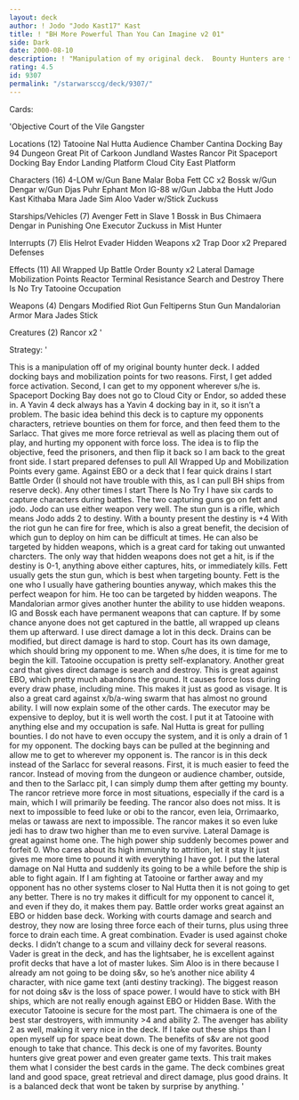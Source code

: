 ```yaml
---
layout: deck
author: ! Jodo "Jodo Kast17" Kast
title: ! "BH More Powerful Than You Can Imagine v2 01"
side: Dark
date: 2000-08-10
description: ! "Manipulation of my original deck.  Bounty Hunters are the ultimate power.  Direct Damage, Capture and Feed."
rating: 4.5
id: 9307
permalink: "/starwarsccg/deck/9307/"
---
```

Cards: 

'Objective Court of the Vile Gangster

Locations (12)
Tatooine
Nal Hutta
Audience Chamber
Cantina
Docking Bay 94
Dungeon
Great Pit of Carkoon
Jundland Wastes
Rancor Pit
Spaceport Docking Bay
Endor Landing Platform
Cloud City East Platform

Characters (16)
4-LOM w/Gun
Bane Malar
Boba Fett CC x2
Bossk w/Gun
Dengar w/Gun
Djas Puhr
Ephant Mon
IG-88 w/Gun
Jabba the Hutt
Jodo Kast
Kithaba
Mara Jade
Sim Aloo
Vader w/Stick
Zuckuss

Starships/Vehicles (7)
Avenger
Fett in Slave 1
Bossk in Bus
Chimaera
Dengar in Punishing One
Executor
Zuckuss in Mist Hunter

Interrupts (7)
Elis Helrot
Evader
Hidden Weapons x2
Trap Door x2
Prepared Defenses

Effects (11)
All Wrapped Up
Battle Order
Bounty x2
Lateral Damage
Mobilization Points
Reactor Terminal
Resistance
Search and Destroy
There Is No Try
Tatooine Occupation

Weapons (4)
Dengars Modified Riot Gun
Feltiperns Stun Gun
Mandalorian Armor
Mara Jades Stick

Creatures (2)
Rancor x2
'

Strategy: '

   This is a manipulation off of my original bounty hunter deck.  I added docking bays and mobilization points for two reasons.  First, I get added force activation.  Second, I can get to my opponent wherever s/he is.  Spaceport Docking Bay does not go to Cloud City or Endor, so added these in.  A Yavin 4 deck always has a Yavin 4 docking bay in it, so it isn&#8217;t a problem.
   The basic idea behind this deck is to capture my opponents characters, retrieve bounties on them for force, and then feed them to the Sarlacc.  That gives me more force retrieval as well as placing them out of play, and hurting my opponent with force loss.  The idea is to flip the objective, feed the prisoners, and then flip it back so I am back to the great front side.
   I start prepared defenses to pull All Wrapped Up and Mobilization Points every game.  Against EBO or a deck that I fear quick drains I start Battle Order (I should not have trouble with this, as I can pull BH ships from reserve deck).  Any other times I start There Is No Try
   I have six cards to capture characters during battles.  The two capturing guns go on fett and jodo.	Jodo can use either weapon very well.  The stun gun is a rifle, which means Jodo adds 2 to destiny.  With a bounty present the destiny is +4  With the riot gun he can fire for free, which is also a great benefit, the decision of which gun to deploy on him can be difficult at times.  He can also be targeted by hidden weapons, which is a great card for taking out unwanted charcters.  The only way that hidden weapons does not get a hit, is if the destiny is 0-1, anything above either captures, hits, or immediately kills.  Fett usually gets the stun gun, which is best when targeting bounty.  Fett is the one who I usually have gathering bounties anyway, which makes this the perfect weapon for him.	He too can be targeted by hidden weapons.  The Mandalorian armor gives another hunter the ability to use hidden weapons.  IG and Bossk each have permanent weapons that can capture.  If by some chance anyone does not get captured in the battle, all wrapped up cleans them up afterward.
   I use direct damage a lot in this deck.  Drains can be modified, but direct damage is hard to stop.	Court has its own damage, which should bring my opponent to me.  When s/he does, it is time for me to begin the kill.  Tatooine occupation is pretty self-explanatory.	Another great card that gives direct damage is search and destroy.  This is great against EBO, which pretty much abandons the ground.  It causes force loss during every draw phase, including mine.  This makes it just as good as visage.  It is also a great card against x/b/a-wing swarm that has almost no ground ability.
   I will now explain some of the other cards.	The executor may be expensive to deploy, but it is well worth the cost.  I put it at Tatooine with anything else and my occupation is safe.  Nal Hutta is great for pulling bounties.  I do not have to even occupy the system, and it is only a drain of 1 for my opponent.  The docking bays can be pulled at the beginning and allow me to get to wherever my opponent is.  The rancor is in this deck instead of the Sarlacc for several reasons.  First, it is much easier to feed the rancor.  Instead of moving from the dungeon or audience chamber, outside, and then to the Sarlacc pit, I can simply dump them after getting my bounty.  The rancor retrieve more force in most situations, especially if the card is a main, which I will primarily be feeding.  The rancor also does not miss.  It is next to impossible to feed luke or obi to the rancor, even leia, Orrimaarko, melas or tawass are next to impossible.  The rancor makes it so even luke jedi has to draw two higher than me to even survive.
   Lateral Damage is great against home one.  The high power ship suddenly becomes power and forfeit 0.  Who cares about its high immunity to attrition, let it stay  It just gives me more time to pound it with everything I have got.  I put the lateral damage on Nal Hutta and suddenly its going to be a while before the ship is able to fight again.  If I am fighting at Tatooine or farther away and my opponent has no other systems closer to Nal Hutta then it is not going to get any better.  There is no try makes it difficult for my opponent to cancel it, and even if they do, it makes them pay.
   Battle order works great against an EBO or hidden base deck.  Working with courts damage and search and destroy, they now are losing three force each of their turns, plus using three force to drain each time.  A great combination.
   Evader is used against choke decks.
   I didn&#8217;t change to a scum and villainy deck for several reasons.  Vader is great in the deck, and has the lightsaber, he is excellent against profit decks that have a lot of master lukes.  Sim Aloo is in there because I already am not going to be doing s&v, so he&#8217;s another nice ability 4 character, with nice game text (anti destiny tracking).  The biggest reason for not doing s&v is the loss of space power.  I would have to stick with BH ships, which are not really enough against EBO or Hidden Base.  With the executor Tatooine is secure for the most part.  The chimaera is one of the best star destroyers, with immunity >4 and ability 2.  The avenger has ability 2 as well, making it very nice in the deck.  If I take out these ships than I open myself up for space beat down.  The benefits of s&v are not good enough to take that chance.
   This deck is one of my favorites.  Bounty hunters give great power and even greater game texts.  This trait makes them what I consider the best cards in the game.  The deck combines great land and good space, great retrieval and direct damage, plus good drains.  It is a balanced deck that wont be taken by surprise by anything.
'

